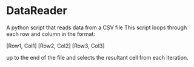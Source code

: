 # DataReader
A python script that reads data from a CSV file 
This script loops through each row and column in the format:

[Row1, Col1]
[Row2, Col2]
[Row3, Col3]

up to the end of the file and selects the resultant cell from each iteration.

